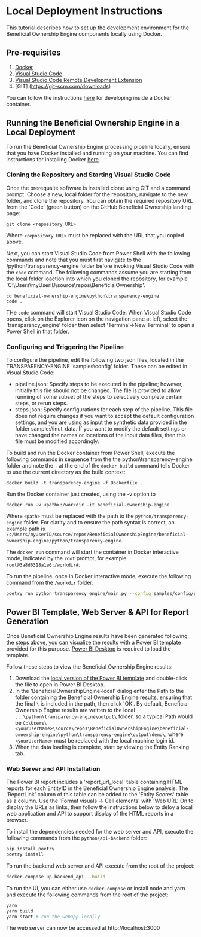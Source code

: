 # Local Deployment Instructions

This tutorial describes how to set up the development environment for the Beneficial Ownership Engine components locally using Docker.

## Pre-requisites

1. [Docker](https://docs.docker.com/engine/install/)
2. [Visual Studio Code](https://code.visualstudio.com/)
3. [Visual Studio Code Remote Development Extension](https://marketplace.visualstudio.com/items?itemName=ms-vscode-remote.vscode-remote-extensionpack)
4. [GIT] (https://git-scm.com/downloads)

You can follow the instructions [here](https://code.visualstudio.com/docs/devcontainers/containers) for developing inside a Docker container.

## Running the Beneficial Ownership Engine in a Local Deployment

To run the Beneficial Ownership Engine processing pipeline locally, ensure that you have Docker installed and running on your machine. You can find instructions for installing Docker [here](https://docs.docker.com/engine/install/).

### Cloning the Repository and Starting Visual Studio Code

Once the prerequsite software is installed clone using GIT and a command prompt. Choose a new, local folder for the repository, navigate to the new folder, and clone the repository. You can obtain the required repository URL from the 'Code' (green button) on the GitHub Beneficial Ownership landing page:

```Power Shell
git clone <repository URL>
```
Where `<repository URL>` must be replaced with the URL that you copied above.

Next, you can start Visual Studio Code from Power Shell with the following commands and note that you must first navigate to the /python/transparency-engine folder before invoking Visual Studio Code with the `code` command. The following commands assume you are starting from the local folder loaction into which you cloned the repository, for example `C:\Users\myUserID\source\repos\BeneficialOwnership'.

```Power Shell
cd beneficial-ownership-engine\python\transparency-engine
code .
```
THe `code` command will start Visual Studio Code. When Visual Studio Code opens, click on the Explorer icon on the navigation pane at left, select the 'transparency_engine' folder then select 'Terminal->New Terminal' to open a Power Shell in that folder.

### Configuring and Triggering the Pipeline

To configure the pipeline, edit the following two json files, located in the TRANSPARENCY-ENGINE 'samples\config' folder. These can be edited in Visual Studio Code:

- pipeline.json: Specify steps to be executed in the pipeline; however, initially this file should not be changed. The file is provided to allow runniing of some subset of the steps to selectively complete certain steps, or rerun steps.
- steps.json: Specify configurations for each step of the pipeline. This file does not require changes if you want to accept the default configuration settings, and you are using as input the synthetic data provided in the folder samples\inut_data. If you want to modify the default settings or have changed the names or locations of the input data files, then this file must be modified accordingly.

To build and run the Docker container from Power Shell, execute the following commands in sequence from the the python\transparency-engine folder and note the `.` at the end of the `docker build` command tells Docker to use the current directory as the build context:

```Power Shell
docker build -t transparency-engine -f Dockerfile .
```

Run the Docker container just created, using the -v option to  

```Power Shell
docker run -v <path>:/workdir -it beneficial-ownership-engine
```

Where `<path>` must be replaced with the path to the `python/transparency-engine` folder. For clarity and to ensure the path syntax is correct, an example path is `/c/Users/myUserID/source/repos/BeneficialOwnershipEngine/beneficial-ownership-engine/python/transparency-engine`.

The `docker run` command will start the container in Docker interactive mode, indicated by the `root` prompt, for example `root@3a8d6318a1e6:/workdir#`.

To run the pipeline, once in Docker interactive mode, execute the following command from the `/workdir` folder:

```bash
poetry run python transparency_engine/main.py --config samples/config/pipeline.json --steps samples/config/steps.json
```

## Power BI Template, Web Server & API for Report Generation

Once Beneficial Ownership Engine results have been generated following the steps above, you can visualize the results with a Power BI template provided for this purpose. [Power BI Desktop](https://www.microsoft.com/en-in/download/details.aspx?id=58494) is required to load the template. 

Follow these steps to view the Beneficial Ownership Engine results:

1. Download the [local version of the Power BI template](https://github.com/mbarnettHMX/beneficial-ownership-engine/blob/main/powerbi/BeneficialOwnershipEngine-local.pbit) and double-click the file to open in Power BI Desktop.
2. In the 'BeneficialOwnershipEngine-local' dialog enter the Path to the folder containing the Beneficial Ownership Engine results, ensuring that the final `\` is included in the path, then click 'OK'. By default, Beneficial Ownership Engine results are written to the local `...\python\transparency-engine\output\` folder, so a typical Path would be `C:\Users\<yourUserName>\source\repos\BeneficialOwnershipEngine\beneficial-ownership-engine\python\transparency-engine\output\demo\`, where `<yourUserName>` must be replaced with the local machine login id.
3. When the data loading is complete, start by viewing the Entity Ranking tab.

### Web Server and API Installation

The Power BI report includes a 'report_url_local' table containing HTML reports for each EntityID in the Beneficial Ownership Engine analysis. The 'ReportLink' column of this table can be added to the 'Entity Scores' table as a column. Use the 'Format visuals -> Cell elements' with 'Web URL' On to display the URLs as links, then follow the instructions below to deloy a local web application and API to support display of the HTML reports in a browser.

To install the dependencies needed for the web server and API, execute the following commands from the `python\api-backend` folder:

```bash
pip install poetry
poetry install
```

To run the backend web server and API execute from the root of the project:

```bash
docker-compose up backend_api --build
```

To run the UI, you can either use `docker-compose` or install node and yarn and execute the following commands from the root of the project:

```bash
yarn
yarn build
yarn start # run the webapp locally
```

The web server can now be accessed at http://localhost:3000
